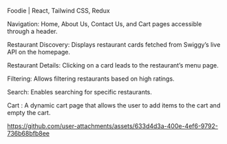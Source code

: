 Foodie | React, Tailwind CSS, Redux

 Navigation: Home, About Us, Contact Us, and Cart pages accessible through a header.
 
 Restaurant Discovery: Displays restaurant cards fetched from Swiggy’s live API on the homepage.
 
 Restaurant Details: Clicking on a card leads to the restaurant’s menu page.
 
 Filtering: Allows filtering restaurants based on high ratings.
 
 Search: Enables searching for specific restaurants.
 
 Cart : A dynamic cart page that allows the user to add items to the cart and empty the cart.
 

https://github.com/user-attachments/assets/633d4d3a-400e-4ef6-9792-736b68bfb8ee

